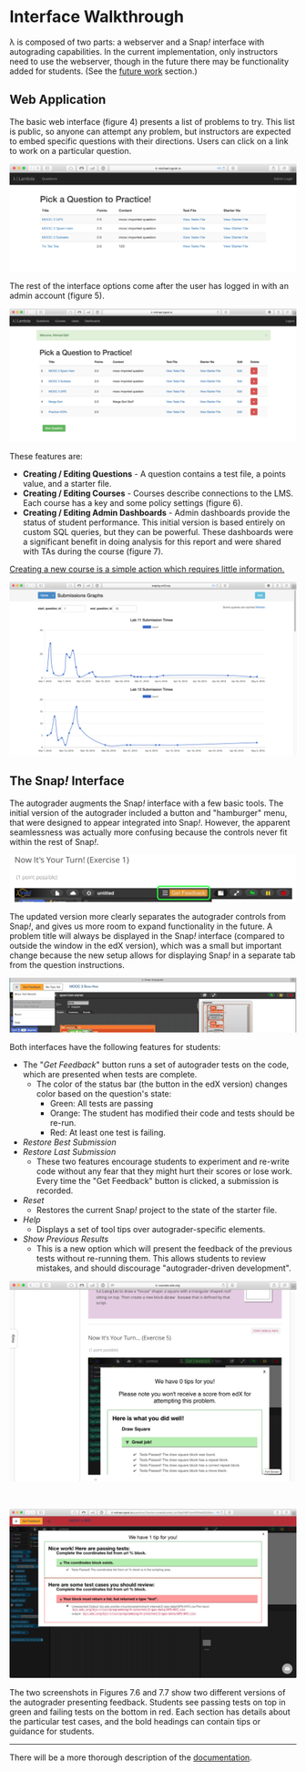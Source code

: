 # Interface Walkthrough

λ is composed of two parts: a webserver and a Snap<em>!</em> interface with autograding capabilities. In the current implementation, only instructors need to use the webserver, though in the future there may be functionality added for students. (See the [future work](future-work.md) section.)

## Web Application

The basic web interface (figure 4) presents a list of problems to try. This list is public, so anyone can attempt any problem, but instructors are expected to embed specific questions with their directions. Users can click on a link to work on a particular question.

![The initial page is a list of questions to try.](images/home-page.png)

The rest of the interface options come after the user has logged in with an admin account (figure 5).

![Administrators have additional functionality.](images/home-admin.png)

These features are:

* <b>Creating / Editing Questions</b> - A question contains a test file, a points value, and a starter file.
* <b>Creating / Editing Courses</b> - Courses describe connections to the LMS. Each course has a key and some policy settings (figure 6).
* <b>Creating / Editing Admin Dashboards</b> - Admin dashboards provide the status of student performance. This initial version is based entirely on custom SQL queries, but they can be powerful. These dashboards were a significant benefit in doing analysis for this report and were shared with TAs during the course (figure 7).

[Creating a new course is a simple action which requires little information.](images/lti-new-course.png)

![A dashboard showing the first two labs the submission times for autograder requests for.](images/graphs-overview.png)

## The Snap<em>!</em> Interface

The autograder augments the Snap<em>!</em> interface with a few basic tools. The initial version of the autograder included a button and "hamburger" menu, that were designed to appear integrated into Snap<em>!</em>. However, the apparent seamlessness was actually more confusing because the controls never fit within the rest of Snap<em>!</em>.

![The initial (edX) version which had a heavily integrated feedback button.](images/edx-controls.png)

The updated version more clearly separates the autograder controls from Snap<em>!</em>, and gives us more room to expand functionality in the future. A problem title will always be displayed in the Snap<em>!</em> interface (compared to outside the window in the edX version), which was a small but important change because the new setup allows for displaying Snap<em>!</em> in a separate tab from the question instructions.

![Updated controls for the autograder showing a dropdown menu. (The controls for reverting submissions are greyed-out.)](images/new-controls.png)


Both interfaces have the following features for students:

* The "*Get Feedback*" button runs a set of autograder tests on the code, which are presented when tests are complete.
	* The color of the status bar (the button in the edX version) changes color based on the question's state:
		* Green: All tests are passing
		* Orange: The student has modified their code and tests should be re-run.
		* Red: At least one test is failing.
* *Restore Best Submission*
* *Restore Last Submission*
	* These two features encourage students to experiment and re-write code without any fear that they might hurt their scores or lose work. Every time the "Get Feedback" button is clicked, a submission is recorded.
* *Reset*
	* Restores the current Snap<em>!</em> project to the state of the starter file.
* *Help*
	* Displays a set of tool tips over autograder-specific elements.
* *Show Previous Results*
	* This is a new option which will present the feedback of the previous tests without re-running them. This allows students to review mistakes, and should discourage "autograder-driven development".

![An example of the feedback presented when everything is correct.](./images/snap-edx.png)

<br />

![An example of feedback showing some failing cases.](./images/feedback-incorrect.png)

The two screenshots in Figures 7.6 and 7.7 show two different versions of the autograder presenting feedback. Students see passing tests on top in green and failing tests on the bottom in red. Each section has details about the particular test cases, and the bold headings can contain tips or guidance for students.

---

There will be a more thorough description of the [documentation](../docs/README.md).
